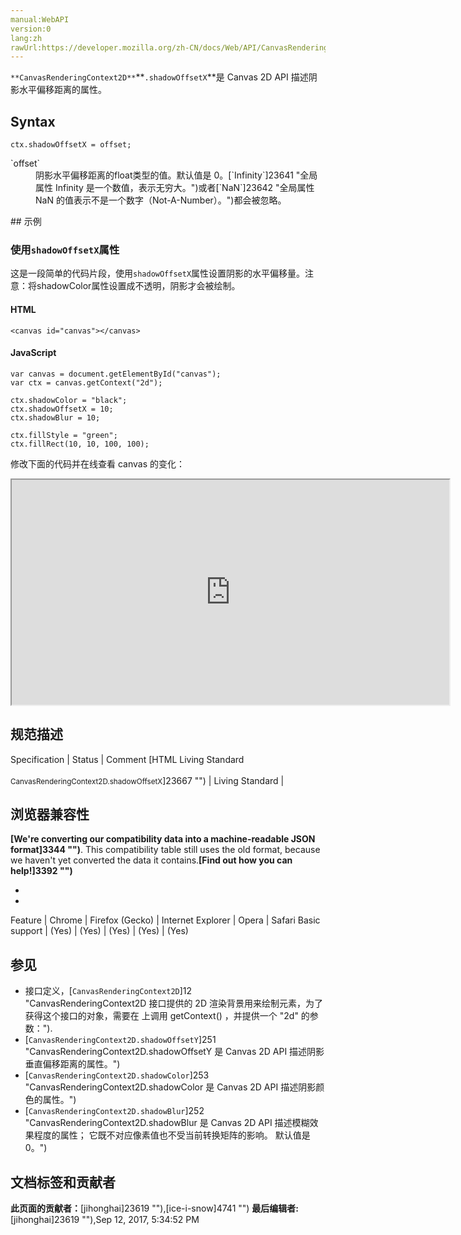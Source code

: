 ```yaml
---
manual:WebAPI
version:0
lang:zh
rawUrl:https://developer.mozilla.org/zh-CN/docs/Web/API/CanvasRenderingContext2D/shadowOffsetX
---
```






`**CanvasRenderingContext2D**`**`.shadowOffsetX`**是 Canvas 2D API 描述阴影水平偏移距离的属性。


## Syntax<a name="Syntax"></a>

```
ctx.shadowOffsetX = offset;

```
<dl><dt id=''>`offset`</dt><dd>阴影水平偏移距离的float类型的值。默认值是 0。[`Infinity`]23641 "全局属性 Infinity 是一个数值，表示无穷大。")或者[`NaN`]23642 "全局属性 NaN 的值表示不是一个数字（Not-A-Number）。")都会被忽略。</dd></dl>
## 示例<a name="示例"></a>

### 使用`shadowOffsetX`属性<a name="Using_the_shadowOffsetX_property"></a>


这是一段简单的代码片段，使用`shadowOffsetX`属性设置阴影的水平偏移量。注意：将shadowColor属性设置成不透明，阴影才会被绘制。


#### HTML<a name="HTML"></a>

```
<canvas id="canvas"></canvas>
```

#### JavaScript<a name="JavaScript"></a>

```
var canvas = document.getElementById("canvas");
var ctx = canvas.getContext("2d");

ctx.shadowColor = "black";
ctx.shadowOffsetX = 10;
ctx.shadowBlur = 10;

ctx.fillStyle = "green";
ctx.fillRect(10, 10, 100, 100);
```


修改下面的代码并在线查看 canvas 的变化：



<iframe src='https://mdn.mozillademos.org/zh-CN/docs/Web/API/CanvasRenderingContext2D/shadowOffsetX$samples/Playable_code?revision=1303243' width='700' height='360'></iframe>



## 规范描述<a name="规范描述"></a>
Specification | Status | Comment 
[HTML Living Standard<br></br><small>CanvasRenderingContext2D.shadowOffsetX</small>]23667 "") | Living Standard |  


## 浏览器兼容性<a name="浏览器兼容性"></a>


**[We&#39;re converting our compatibility data into a machine-readable JSON format]3344 "")**. This compatibility table still uses the old format, because we haven&#39;t yet converted the data it contains.**[Find out how you can help!]3392 "")**


* 
* 
Feature | Chrome | Firefox (Gecko) | Internet Explorer | Opera | Safari 
Basic support | (Yes) | (Yes) | (Yes) | (Yes) | (Yes) 




## 参见<a name="参见"></a>

* 接口定义，[`CanvasRenderingContext2D`]12 "CanvasRenderingContext2D 接口提供的 2D 渲染背景用来绘制<canvas>元素，为了获得这个接口的对象，需要在 <canvas> 上调用 getContext() ，并提供一个 "2d" 的参数：").
* [`CanvasRenderingContext2D.shadowOffsetY`]251 "CanvasRenderingContext2D.shadowOffsetY 是 Canvas 2D API 描述阴影垂直偏移距离的属性。")
* [`CanvasRenderingContext2D.shadowColor`]253 "CanvasRenderingContext2D.shadowColor 是 Canvas 2D API 描述阴影颜色的属性。")
* [`CanvasRenderingContext2D.shadowBlur`]252 "CanvasRenderingContext2D.shadowBlur 是 Canvas 2D API 描述模糊效果程度的属性； 它既不对应像素值也不受当前转换矩阵的影响。 默认值是 0。")



## 文档标签和贡献者
**此页面的贡献者：**[jihonghai]23619 ""),[ice-i-snow]4741 "")
**最后编辑者:**[jihonghai]23619 ""),<time>Sep 12, 2017, 5:34:52 PM</time>


